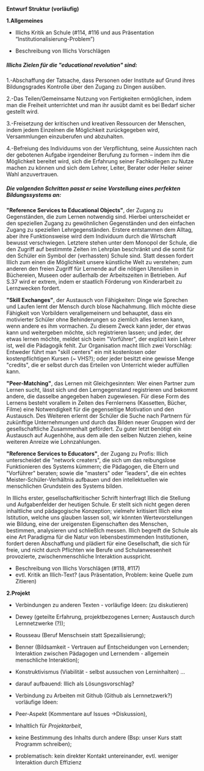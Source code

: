 **Entwurf Struktur (vorläufig)**

**1.Allgemeines**

- Illichs Kritik an Schule
(#114, #116 und aus Präsentation “Institutionalisierung-Problem”)

- Beschreibung von Illichs Vorschlägen  

##### Illichs Zielen für die "educational revolution" sind:
1.-Abschaffung der Tatsache, dass Personen oder Institute auf Grund ihres Bildungsgrades Kontrolle über den Zugang zu Dingen ausüben.

2.-Das Teilen/Gemeinsame Nutzung von Fertigkeiten ermöglichen, indem man die Freiheit unterrichtet und man ihr ausübt damit es  bei Bedarf sicher gestellt wird.

3.-Freisetzung der kritischen und kreativen Ressourcen der Menschen, indem jedem Einzelnen die Möglichkeit zurückgegeben wird, Versammlungen einzuberufen und abzuhalten.

4.-Befreiung des Individuums von der Verpflichtung, seine Aussichten nach der gebotenen Aufgabe irgendeiner Berufung zu formen – indem ihm die Möglichkeit bereitet wird, sich die Erfahrung seiner Fachkollegen zu Nutze machen zu können und sich dem Lehrer, Leiter, Berater oder Heiler seiner Wahl anzuvertrauen.

##### Die volgenden Schritten passt er seine Vorstellung eines perfekten Bildungssystems an:

**"Reference Services to Educational Objects"**, der Zugang zu Gegenständen, die zum Lernen notwendig sind.
Hierbei unterscheidet er den speziellen Zugang zu gewöhnlichen Gegenständen und den einfachen Zugang zu speziellen Lehrgegenständen.
 Erstere entstammen dem Alltag, aber ihre Funktionsweise wird dem Individuum durch die Wirtschaft bewusst verschwiegen.
 Letztere stehen unter dem Monopol der Schule, die den Zugriff auf bestimmte Zeiten im Lehrplan beschränkt und die somit für den Schüler ein Symbol der (verhassten) Schule sind.
Statt dessen fordert Illich zum einen die Möglichkeit unsere künstliche Welt zu verstehen; zum anderen den freien Zugriff für Lernende auf die nötigen Utensilien in Büchereien, Museen oder außerhalb der Arbeitszeiten in Betrieben.
 Auf S.37 wird er extrem, indem er staatlich Förderung von Kinderarbeit zu Lernzwecken fordert.

**"Skill Exchanges"**, der Austausch von Fähigkeiten: Dinge wie Sprechen und Laufen lernt der Mensch durch blose Nachahmung.
 Illich möchte diese Fähigkeit von Vorbildern verallgemeinern und behauptet, dass ein motivierter Schüler ohne Behinderungen so ziemlich alles lernen kann, wenn andere es ihm vormachen.
  Zu diesem Zweck kann jeder, der etwas kann und weitergeben möchte, sich registrieren lassen; und jeder, der etwas lernen möchte, meldet sich beim "Vorführer", der explizit kein Lehrer ist, weil die Pädagogik fehlt.
   Zur Organisation macht Illich zwei Vorschläg: Entweder führt man "skill centers" ein mit kostenlosen oder kostenpflichtigen Kursen (~ VHS?);
oder jeder besitzt eine gewisse Menge "credits", die er selbst durch das Erteilen von Unterricht wieder auffüllen kann.

**"Peer-Matching"**, das Lernen mit Gleichgesinnten: Wer einen Partner zum Lernen sucht, lässt sich und den Lerngegenstand registrieren und bekommt andere, die dasselbe angegeben haben zugewiesen.
 Für diese Form des Lernens besteht vorallem in Zeiten des Fernlernens (Kassetten, Bücher, Filme) eine Notwendigkeit für die gegenseitige Motivation und den Austausch.
 Des Weiteren erlernt der Schüler die Suche nach Partnern für zukünftige Unternehmungen und durch das Bilden neuer Gruppen wird der gesellschaftliche Zusammenhalt gefördert.
 Zu guter letzt benötigt ein Austausch auf Augenhöhe, aus dem alle den selben Nutzen ziehen, keine weiteren Anreize wie Lohnzahlungen.

**"Reference Services to Educators"**, der Zugang zu Profis:
Illich unterscheidet die "network creaters", die sich um das reibungslose Funktionieren des Systems kümmern; die Pädagogen, die Eltern und "Vorführer" beraten; sowie die "masters" oder "leaders", die ein echtes Meister-Schüler-Verhältnis aufbauen und den intellektuellen wie menschlichen Grundstein des Systems bilden.

In Illichs erster, gesellschaftkritischer Schrift hinterfragt Illich die Stellung und Aufgabenfelder der heutigen Schule.
Er stellt sich nicht gegen deren inhaltliche und pädagogische Konzeption;
vielmehr kritisiert Illich eine Istitution, welche uns glauben lassen soll, wir könnten Wertevorstellungen wie Bildung, eine der ureigensten Eigenschaften des Menschen, bestimmen, analysieren und schließlch messen.
Illich begreift die Schule als eine Art Paradigma für die Natur von lebensbestimmenden Institutionen, fordert deren Abschaffung und plädiert für eine Gesellschaft, die sich für freie, und nicht durch Pflichten wie Berufe und Schulanwesenheit provozierte, zwischenmenschliche Interaktion ausspricht.

- Beschreibung von Illichs Vorschlägen
(#118, #117)
- evtl. Kritik an Illich-Text? (aus Präsentation, Problem: keine Quelle zum Zitieren)

**2.Projekt**

- Verbindungen zu anderen Texten -
vorläufige Ideen: (zu diskutieren)
 - Dewey (geteilte Erfahrung, projektbezogenes Lernen; Austausch durch Lernnetzwerke (?));
 - Rousseau (Beruf Menschsein statt Spezailisierung);
 - Benner (Bildsamkeit - Vertrauen auf Entscheidungen von Lernenden; Interaktion zwischen Pädagogen und Lernendem - allgemein menschliche Interaktion);
 - Konstruktivismus (Viabilität - selbst aussuchen von Lerninhalten)
...

- darauf aufbauend: Illich als Lösungsvorschlag?

- Verbindung zu Arbeiten mit Github
(Github als Lernnetzwerk?)
vorläufige Ideen:
 - Peer-Aspekt (Kommentare auf Issues ->Diskussion),
 - Inhaltlich für *Projektarbeit*,
 - keine Bestimmung des Inhalts durch andere (Bsp: unser Kurs statt Programm schreiben);
 - problematisch: kein direkter Kontakt untereinander, evtl. weniger Interaktion durch Effizienz
